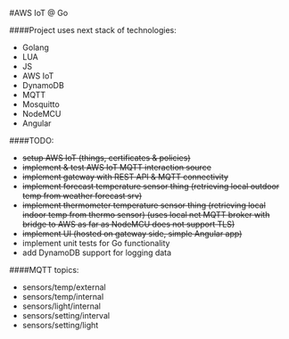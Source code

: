 #AWS IoT @ Go

####Project uses next stack of technologies:
- Golang
- LUA
- JS
- AWS IoT
- DynamoDB
- MQTT
- Mosquitto
- NodeMCU
- Angular

####TODO:
- ~~setup AWS IoT (things, certificates & policies)~~
- ~~implement & test AWS IoT MQTT interaction source~~
- ~~implement gateway with REST API & MQTT connectivity~~
- ~~implement forecast temperature sensor thing (retrieving local outdoor temp from weather forecast srv)~~
- ~~implement thermometer temperature sensor thing (retrieving local indoor temp from thermo sensor)
  (uses local net MQTT broker with bridge to AWS as far as NodeMCU does not support TLS)~~
- ~~implement UI (hosted on gateway side, simple Angular app)~~
- implement unit tests for Go functionality
- add DynamoDB support for logging data
    
####MQTT topics:
- sensors/temp/external
- sensors/temp/internal
- sensors/light/internal
- sensors/setting/interval
- sensors/setting/light